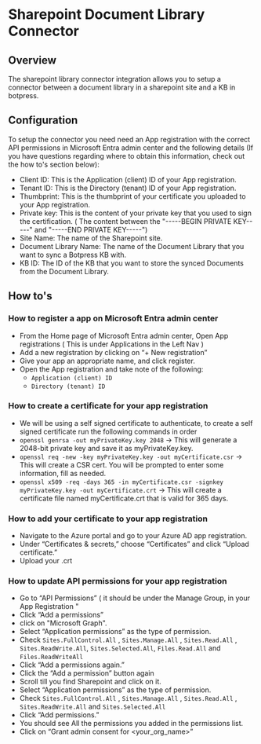 # Sharepoint Document Library Connector

## Overview

The sharepoint library connector integration allows you to setup a connector between a document library in a sharepoint site and a KB in botpress.

## Configuration

To setup the connector you need need an App registration with the correct API permissions in Microsoft Entra admin center and the following details (If you have questions regarding where to obtain this information, check out the how to's section below):

- Client ID: This is the Application (client) ID of your App registration.
- Tenant ID: This is the Directory (tenant) ID of your App registration.
- Thumbprint: This is the thumbprint of your certificate you uploaded to your App registration.
- Private key: This is the content of your private key that you used to sign the certification. ( The content between the "-----BEGIN PRIVATE KEY-----" and "-----END PRIVATE KEY-----")
- Site Name: The name of the Sharepoint site.
- Document Library Name: The name of the Document Library that you want to sync a Botpress KB with.
- KB ID: The ID of the KB that you want to store the synced Documents from the Document Library.

## How to's

### How to register a app on Microsoft Entra admin center

- From the Home page of Microsoft Entra admin center, Open App registrations ( This is under Applications in the Left Nav )
- Add a new registration by clicking on “+ New registration”
- Give your app an appropriate name, and click register.
- Open the App registration and take note of the following:
  - `Application (client) ID`
  - `Directory (tenant) ID`

### How to create a certificate for your app registration

- We will be using a self signed certificate to authenticate, to create a self signed certificate run the following commands in order
- `openssl genrsa -out myPrivateKey.key 2048` → This will generate a 2048-bit private key and save it as myPrivateKey.key.
- `openssl req -new -key myPrivateKey.key -out myCertificate.csr` → This will create a CSR cert. You will be prompted to enter some information, fill as needed.
- `openssl x509 -req -days 365 -in myCertificate.csr -signkey myPrivateKey.key -out myCertificate.crt` → This will create a certificate file named myCertificate.crt that is valid for 365 days.

### How to add your certificate to your app registration

- Navigate to the Azure portal and go to your Azure AD app registration.
- Under “Certificates & secrets,” choose “Certificates” and click “Upload certificate.”
- Upload your .crt

### How to update API permissions for your app registration

- Go to “API Permissions” ( it should be under the Manage Group, in your App Registration "
- Click “Add a permissions”
- click on "Microsoft Graph".
- Select “Application permissions” as the type of permission.
- Check `Sites.FullControl.All`  , `Sites.Manage.All` , `Sites.Read.All` , `Sites.ReadWrite.All`, `Sites.Selected.All`, `Files.Read.All` and `Files.ReadWriteAll`
- Click “Add a permissions again.”
- Click the “Add a permission” button again
- Scroll till you find Sharepoint and click on it.
- Select “Application permissions” as the type of permission.
- Check `Sites.FullControl.All`  , `Sites.Manage.All` , `Sites.Read.All` , `Sites.ReadWrite.All` and `Sites.Selected.All`
- Click “Add permissions.”
- You should see All the permissions you added in the permissions list.
- Click on “Grant admin consent for <your_org_name>”
